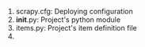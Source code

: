 1. scrapy.cfg: Deploying configuration
2. __init__.py: Project's python module
3. items.py: Project's item definition file
4. 
